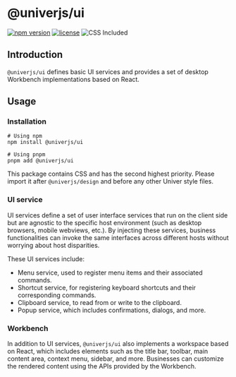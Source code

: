 # @univerjs/ui

[![npm version](https://img.shields.io/npm/v/@univerjs/ui)](https://npmjs.org/package/@univerjs/ui)
[![license](https://img.shields.io/npm/l/@univerjs/ui)](https://img.shields.io/npm/l/@univerjs/ui)
![CSS Included](https://img.shields.io/badge/CSS_Included-blue?logo=CSS3)

## Introduction

`@univerjs/ui` defines basic UI services and provides a set of desktop Workbench implementations based on React.

## Usage

### Installation

```shell
# Using npm
npm install @univerjs/ui

# Using pnpm
pnpm add @univerjs/ui
```

This package contains CSS and has the second highest priority. Please import it after `@univerjs/design` and before any other Univer style files.

### UI service

UI services define a set of user interface services that run on the client side but are agnostic to the specific host environment (such as desktop browsers, mobile webviews, etc.). By injecting these services, business functionalities can invoke the same interfaces across different hosts without worrying about host disparities.

These UI services include:

- Menu service, used to register menu items and their associated commands.
- Shortcut service, for registering keyboard shortcuts and their corresponding commands.
- Clipboard service, to read from or write to the clipboard.
- Popup service, which includes confirmations, dialogs, and more.

### Workbench

In addition to UI services, `@univerjs/ui` also implements a workspace based on React, which includes elements such as the title bar, toolbar, main content area, context menu, sidebar, and more. Businesses can customize the rendered content using the APIs provided by the Workbench.
